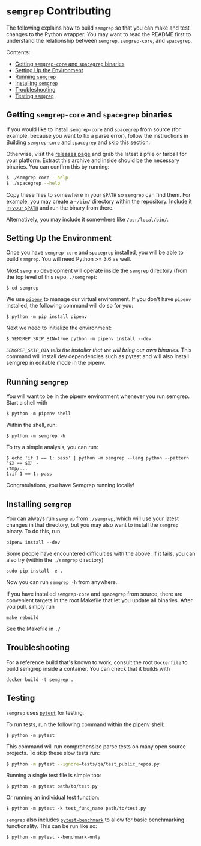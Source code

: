 # `semgrep` Contributing

The following explains how to build `semgrep` so that you can make and test changes to the Python wrapper. You may want to read the README first to understand the relationship between `semgrep`, `semgrep-core`, and `spacegrep`.

Contents:

* [Getting `semgrep-core` and `spacegrep` binaries](#getting-semgrep-core-and-spacegrep-binaries)
* [Setting Up the Environment](#creating-the-environment)
* [Running `semgrep`](#running-semgrep)
* [Installing `semgrep`](#installing-semgrep)
* [Troubleshooting](#troubleshooting)
* [Testing `semgrep`](#testing-semgrep)

## Getting `semgrep-core` and `spacegrep` binaries

If you would like to install `semgrep-core` and `spacegrep` from source (for example, because you want to fix a parse error), follow the instructions in [Building `semgrep-core` and `spacegrep`](link) and skip this section.

Otherwise, visit the [releases page](https://github.com/returntocorp/semgrep/releases)
and grab the latest zipfile or tarball for your platform. Extract this archive
and inside should be the necessary binaries. You can confirm this by running:

```bash
$ ./semgrep-core --help
$ ./spacegrep --help
```

Copy these files to somewhere in your `$PATH` so `semgrep` can find them. For
example, you may create a `~/bin/` directory within the repository. [Include it in your `$PATH`](https://unix.stackexchange.com/questions/26047/how-to-correctly-add-a-path-to-path)
and run the binary from there.

Alternatively, you may include it somewhere like `/usr/local/bin/`.

## Setting Up the Environment

Once you have `semgrep-core` and `spacegrep` installed, you will be able to build `semgrep`. You will need Python >= 3.6 as well.

Most `semgrep` development will operate inside the `semgrep` directory (from the top level of this repo, `./semgrep`):

```
$ cd semgrep
```

We use [`pipenv`](https://github.com/pypa/pipenv) to manage our virtual
environment. If you don't have `pipenv` installed, the following command will do
so for you:

```
$ python -m pip install pipenv
```

Next we need to initialize the environment:

```
$ SEMGREP_SKIP_BIN=true python -m pipenv install --dev
```

*`SEMGREP_SKIP_BIN` tells the installer that we will bring our own binaries.*
This command will install dev dependencies such as pytest and will also install semgrep in editable mode in the pipenv.

## Running `semgrep`

You will want to be in the pipenv environment whenever you run semgrep. Start a shell with

```
$ python -m pipenv shell
```

Within the shell, run:

```
$ python -m semgrep -h
```

To try a simple analysis, you can run:

```
$ echo 'if 1 == 1: pass' | python -m semgrep --lang python --pattern '$X == $X' -
/tmp/...
1:if 1 == 1: pass
```

Congratulations, you have Semgrep running locally!

## Installing `semgrep`

You can always run `semgrep` from `./semgrep`, which will use your latest changes in that directory, but you may also want to install the `semgrep` binary. To do this, run

```
pipenv install --dev
```

Some people have encountered difficulties with the above. If it fails, you can also try (within the `./semgrep` directory)

```
sudo pip install -e .
```

Now you can run `semgrep -h` from anywhere.

If you have installed `semgrep-core` and `spacegrep` from source, there are convenient targets in the root Makefile that let you update all binaries. After you pull, simply run

```
make rebuild
```

See the Makefile in `./`

## Troubleshooting

For a reference build that's known to work, consult the root `Dockerfile`
to build semgrep inside a container. You can check that it builds with

```
docker build -t semgrep .
```

## Testing

`semgrep` uses [`pytest`](https://docs.pytest.org/en/latest/) for testing.

To run tests, run the following command within the pipenv shell:

```
$ python -m pytest
```

This command will run comprehensize parse tests on many open source projects. To skip these slow tests run:

```sh
$ python -m pytest --ignore=tests/qa/test_public_repos.py
```

Running a single test file is simple too:

```
$ python -m pytest path/to/test.py
```

Or running an individual test function:

```
$ python -m pytest -k test_func_name path/to/test.py
```

`semgrep` also includes [`pytest-benchmark`](https://pytest-benchmark.readthedocs.io/en/latest/)
to allow for basic benchmarking functionality. This can be run like so:

```
$ python -m pytest --benchmark-only
```
